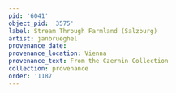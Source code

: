 ```yaml
---
pid: '6041'
object_pid: '3575'
label: Stream Through Farmland (Salzburg)
artist: janbrueghel
provenance_date:
provenance_location: Vienna
provenance_text: From the Czernin Collection
collection: provenance
order: '1187'
---
```

